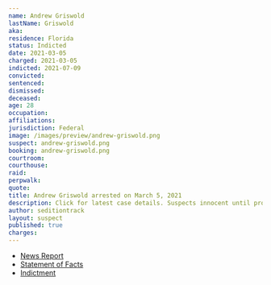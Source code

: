```yaml
---
name: Andrew Griswold
lastName: Griswold
aka:
residence: Florida
status: Indicted
date: 2021-03-05
charged: 2021-03-05
indicted: 2021-07-09
convicted:
sentenced:
dismissed:
deceased:
age: 28
occupation:
affiliations:
jurisdiction: Federal
image: /images/preview/andrew-griswold.png
suspect: andrew-griswold.png
booking: andrew-griswold.png
courtroom:
courthouse:
raid:
perpwalk:
quote:
title: Andrew Griswold arrested on March 5, 2021
description: Click for latest case details. Suspects innocent until proven guilty.
author: seditiontrack
layout: suspect
published: true
charges:
---
```

- [News Report](https://www.wkrg.com/news/niceville-man-arrested-in-connection-to-u-s-capitol-riot/)
- [Statement of Facts](https://www.justice.gov/usao-dc/case-multi-defendant/file/1378646/download)
- [Indictment](https://www.justice.gov/usao-dc/case-multi-defendant/file/1412506/download)
